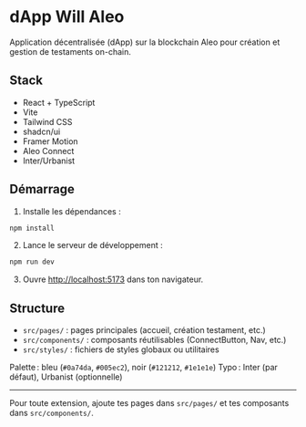 # dApp Will Aleo

Application décentralisée (dApp) sur la blockchain Aleo pour création et gestion de testaments on-chain.

## Stack
- React + TypeScript
- Vite
- Tailwind CSS
- shadcn/ui
- Framer Motion
- Aleo Connect
- Inter/Urbanist

## Démarrage

1. Installe les dépendances :

```bash
npm install
```

2. Lance le serveur de développement :

```bash
npm run dev
```

3. Ouvre [http://localhost:5173](http://localhost:5173) dans ton navigateur.

## Structure

- `src/pages/` : pages principales (accueil, création testament, etc.)
- `src/components/` : composants réutilisables (ConnectButton, Nav, etc.)
- `src/styles/` : fichiers de styles globaux ou utilitaires

Palette : bleu (`#0a74da`, `#005ec2`), noir (`#121212`, `#1e1e1e`)
Typo : Inter (par défaut), Urbanist (optionnelle)

---

Pour toute extension, ajoute tes pages dans `src/pages/` et tes composants dans `src/components/`.
